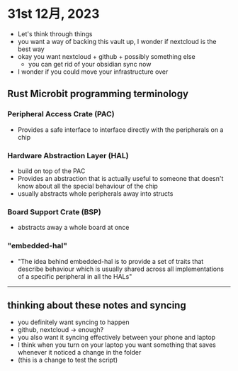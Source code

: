 # 31st 12月, 2023
- Let's think through things
- you want a way of backing this vault up, I wonder if nextcloud is the best way
- okay you want nextcloud + github + possibly something else
  - you can get rid of your obsidian sync now
- I wonder if you could move your infrastructure over

## Rust Microbit programming terminology
### Peripheral Access Crate (PAC)
- Provides a safe interface to interface directly with the peripherals on a chip

### Hardware Abstraction Layer (HAL)
- build on top of the PAC
- Provides an abstraction that is actually useful to someone that doesn't know about all the special behaviour of the chip
- usually abstracts whole peripherals away into structs


### Board Support Crate (BSP)
- abstracts away a whole board at once


### "embedded-hal"
- "The idea behind embedded-hal is to provide a set of traits that describe behaviour which is usually shared across all implementations of a specific peripheral in all the HALs"


---
## thinking about these notes and syncing
- you definitely want syncing to happen
- github, nextcloud -> enough?
- you also want it syncing effectively between your phone and laptop
- I think when you turn on your laptop you want something that saves whenever it noticed a change in the folder
- (this is a change to test the script) 
